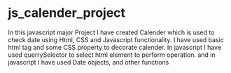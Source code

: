 ﻿# js_calender_project
In this javascript major Project I have created Calender which is used to check date  using Html, CSS and Javascript functionality. I have used basic html tag  and some CSS property to decorate  calender. In javascript I have used querrySelector to select html element to perform operation. and in javascript I have used  Date objects, and other functions
